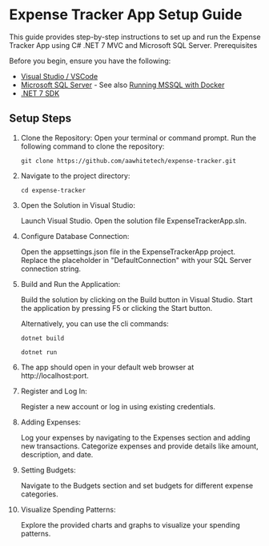 # Expense Tracker App Setup Guide

This guide provides step-by-step instructions to set up and run the Expense Tracker App using C# .NET 7 MVC and Microsoft SQL Server.
Prerequisites

Before you begin, ensure you have the following:

- [Visual Studio / VSCode](https://visualstudio.microsoft.com/downloads/)
- [Microsoft SQL Server](https://www.microsoft.com/en-us/sql-server/sql-server-downloads) - See also [Running MSSQL with Docker](docs/SETUP_DB.md)
- [.NET 7 SDK](https://dotnet.microsoft.com/download/dotnet/7.0)

## Setup Steps

1. Clone the Repository:
Open your terminal or command prompt. Run the following command to clone the repository:

    `git clone https://github.com/aawhitetech/expense-tracker.git`

2. Navigate to the project directory:

    `cd expense-tracker`

3. Open the Solution in Visual Studio:

    Launch Visual Studio.
    Open the solution file ExpenseTrackerApp.sln.

4. Configure Database Connection:

    Open the appsettings.json file in the ExpenseTrackerApp project.
    Replace the placeholder in "DefaultConnection" with your SQL Server connection string.

5. Build and Run the Application:

    Build the solution by clicking on the Build button in Visual Studio.
    Start the application by pressing F5 or clicking the Start button.
    
    Alternatively, you can use the cli commands:

    `dotnet build`

    `dotnet run`

6. The app should open in your default web browser at http://localhost:port.

7. Register and Log In:

    Register a new account or log in using existing credentials.

8. Adding Expenses:

    Log your expenses by navigating to the Expenses section and adding new transactions.
    Categorize expenses and provide details like amount, description, and date.

9. Setting Budgets:

    Navigate to the Budgets section and set budgets for different expense categories.

10. Visualize Spending Patterns:

    Explore the provided charts and graphs to visualize your spending patterns.